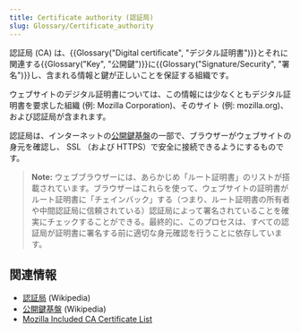 ```yaml
---
title: Certificate authority (認証局)
slug: Glossary/Certificate_authority
---
```

認証局 (CA) は、{{Glossary("Digital certificate", "デジタル証明書")}}とそれに関連する{{Glossary("Key", "公開鍵")}}に{{Glossary("Signature/Security", "署名")}}し、含まれる情報と鍵が正しいことを保証する組織です。

ウェブサイトのデジタル証明書については、この情報には少なくともデジタル証明書を要求した組織 (例: Mozilla Corporation)、そのサイト (例: mozilla.org)、および認証局が含まれます。

認証局は、インターネットの[公開鍵基盤](https://ja.wikipedia.org/wiki/公開鍵基盤)の一部で、ブラウザーがウェブサイトの身元を確認し、 SSL （および HTTPS）で安全に接続できるようにするものです。

> **Note:** ウェブブラウザーには、あらかじめ「ルート証明書」のリストが搭載されています。ブラウザーはこれらを使って、ウェブサイトの証明書がルート証明書に「チェインバック」する（つまり、ルート証明書の所有者や中間認証局に信頼されている）認証局によって署名されていることを確実にチェックすることができる。最終的に、このプロセスは、すべての認証局が証明書に署名する前に適切な身元確認を行うことに依存しています。

## 関連情報

- [認証局](https://ja.wikipedia.org/wiki/認証局) (Wikipedia)
- [公開鍵基盤](https://ja.wikipedia.org/wiki/公開鍵基盤) (Wikipedia)
- [Mozilla Included CA Certificate List](https://wiki.mozilla.org/CA/Included_Certificates)
